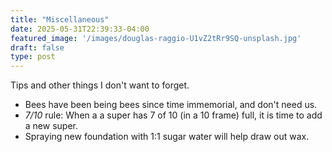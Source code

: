 ```yaml
---
title: "Miscellaneous"
date: 2025-05-31T22:39:33-04:00
featured_image: '/images/douglas-raggio-U1vZ2tRr9SQ-unsplash.jpg'
draft: false
type: post
---
```


Tips and other things I don't want to forget.

* Bees have been being bees since time immemorial, and don't need us.
* *7/10* rule: When a a super has 7 of 10 (in a 10 frame) full, it is time to add a new super.
* Spraying new foundation with 1:1 sugar water will help draw out wax. 
